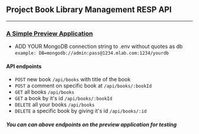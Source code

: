 ## **Project** Book Library Management RESP API
------


### [A Simple Preview Application](https://personal-library-ozarion.glitch.me/)
* ADD YOUR MongoDB connection string to .env without quotes as db
    `example: DB=mongodb://admin:pass@1234.mlab.com:1234/yourdb`

#### API endpoints
* `POST` new book `/api/books` with title of the book
* `POST` a comment on specific book at `/api/books/:bookId`
* `GET` all books `/api/books`
* `GET` a book by it's id `/api/books/:bookId`
* `DELETE` all your books `/api/books`
* `DELETE` a specific book by giving it's id `/api/books/:id`

##### You can can above endpoints on the preview application for testing